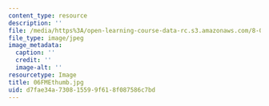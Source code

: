 ```yaml
---
content_type: resource
description: ''
file: /media/https%3A/open-learning-course-data-rc.s3.amazonaws.com/8-02t-electricity-and-magnetism-spring-2005/d7fae34a730815599f618f087586c7bd_06FMEthumb.jpg
file_type: image/jpeg
image_metadata:
  caption: ''
  credit: ''
  image-alt: ''
resourcetype: Image
title: 06FMEthumb.jpg
uid: d7fae34a-7308-1559-9f61-8f087586c7bd
---
```

